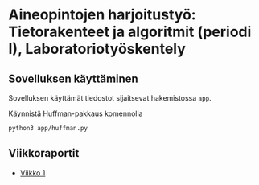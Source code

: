 # Aineopintojen harjoitustyö: Tietorakenteet ja algoritmit (periodi I), Laboratoriotyöskentely

## Sovelluksen käyttäminen

Sovelluksen käyttämät tiedostot sijaitsevat hakemistossa `app`.

Käynnistä Huffman-pakkaus komennolla

```sh
python3 app/huffman.py
```

## Viikkoraportit

- [Viikko 1](https://github.com/tuukkalai/tiralabra/blob/main/dokumentaatio/viikkoraportit/viikko1.md)
